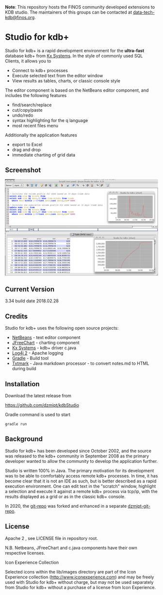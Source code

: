 **Note**: This repository hosts the FINOS community developed extensions to KDB studio. The maintainers of this groups can be contacted at data-tech-kdb@finos.org.


Studio for kdb+
=========

Studio for kdb+ is a rapid development environment for the **ultra-fast** database kdb+ from [Kx Systems]. In the style of commonly used SQL Clients, it allows you to

  - Connect to kdb+ processes
  - Execute selected text from the editor window
  - View results as tables, charts, or classic console style 

The editor component is based on the NetBeans editor component, and includes the following features
  - find/search/replace
  - cut/copy/paste
  - undo/redo
  - syntax highlighting for the q language
  - most recent files menu

Additionally the application features
  - export to Excel
  - drag and drop
  - immediate charting of grid data

Screenshot
---------
![alt tag](https://raw.githubusercontent.com/CharlesSkelton/studio/master/meta/ssthumb.png)

Current Version
----

3.34 build date 2018.02.28

Credits
-----------

Studio for kdb+ uses the following open source projects:

* [NetBeans] - text editor component
* [JFreeChart] - charting component
* [Kx Systems] - kdb+ driver c.java
* [Log4j 2] - Apache logging
* [Gradle] - Build tool
* [Txtmark] - Java markdown processor - to convert notes.md to HTML during build

Installation
--------------
Download the latest release from

https://github.com/dzmipt/kdbStudio

Gradle command is used to start

    gradle run


Background
----------
Studio for kdb+ has been developed since October 2002, and the source was released to the kdb+ community in September 2008 as the primary developer wanted to allow the community to develop the application further.

Studio is written 100% in Java. The primary motivation for its development was to be able to comfortably access remote kdb+ processes. In time, it has become clear that it is not an IDE as such, but is better described as a rapid execution environment. One can edit text in the "scratch" window, highlight a selection and execute it against a remote kdb+ process via tcp/ip, with the results displayed as a grid or as in the classic kdb+ console.

In 2020, the [git-repo] was forked and enhanced in a separate [dzmipt-git-repo].  

License
-------
Apache 2 , see LICENSE file in repository root.

N.B. Netbeans, JFreeChart and c.java components have their own respective licenses.

Icon Experience Collection

Selected icons within the lib/images directory are part of the Icon Experience
collection (http://www.iconexperience.com) and may be freely used with Studio for kdb+
without charge, but may not be used separately from Studio for kdb+ without a purchase
of a license from Icon Experience.

[Kx Systems]:http://www.kx.com
[Netbeans]:http:///netbeans.org
[license]:https://github.com/CharlesSkelton/studio/blob/master/license.md
[git-repo]:https://github.com/CharlesSkelton/studio
[dzmipt-git-repo]:https://github.com/dzmipt/studio
[JFreeChart]:http://www.jfree.org/jfreechart/
[Log4j 2]:https://logging.apache.org/log4j/2.x/index.html
[Gradle]:https://gradle.org/
[Txtmark]:https://github.com/rjeschke/txtmark
